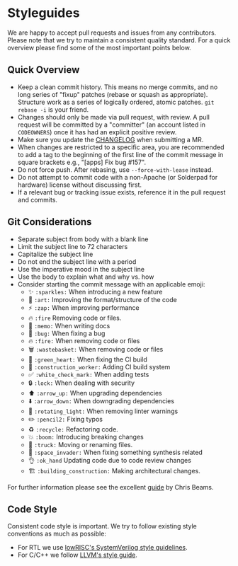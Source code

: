 # Styleguides

We are happy to accept pull requests and issues from any contributors. Please
note that we try to maintain a consistent quality standard. For a quick overview
please find some of the most important points below.

## Quick Overview

* Keep a clean commit history. This means no merge commits, and no long series
  of "fixup" patches (rebase or squash as appropriate). Structure work as a
  series of logically ordered, atomic patches. `git rebase -i` is your friend.
* Changes should only be made via pull request, with review. A pull request will
  be committed by a "committer" (an account listed in `CODEOWNERS`) once it has
  had an explicit positive review.
* Make sure you update the [CHANGELOG](CHANGELOG.md) when submitting a MR.
* When changes are restricted to a specific area, you are recommended to add a
  tag to the beginning of the first line of the commit message in square
  brackets e.g., "[apps] Fix bug #157".
* Do not force push. After rebasing, use `--force-with-lease` instead.
* Do not attempt to commit code with a non-Apache (or Solderpad for hardware)
  license without discussing first.
* If a relevant bug or tracking issue exists, reference it in the pull request
  and commits.

## Git Considerations

* Separate subject from body with a blank line
* Limit the subject line to 72 characters
* Capitalize the subject line
* Do not end the subject line with a period
* Use the imperative mood in the subject line
* Use the body to explain what and why vs. how
* Consider starting the commit message with an applicable emoji:
    * :sparkles: `:sparkles:` When introducing a new feature
    * :art: `:art:` Improving the format/structure of the code
    * :zap: `:zap:` When improving performance
    * :fire: `:fire` Removing code or files.
    * :memo: `:memo:` When writing docs
    * :bug: `:bug:` When fixing a bug
    * :fire: `:fire:` When removing code or files
    * :wastebasket: `:wastebasket:` When removing code or files
    * :green_heart: `:green_heart:` When fixing the CI build
    * :construction_worker: `:construction_worker:` Adding CI build system
    * :white_check_mark: `:white_check_mark:` When adding tests
    * :lock: `:lock:` When dealing with security
    * :arrow_up: `:arrow_up:` When upgrading dependencies
    * :arrow_down: `:arrow_down:` When downgrading dependencies
    * :rotating_light: `:rotating_light:` When removing linter warnings
    * :pencil2: `:pencil2:` Fixing typos
    * :recycle: `:recycle:` Refactoring code.
    * :boom: `:boom:` Introducing breaking changes
    * :truck: `:truck:` Moving or renaming files.
    * :space_invader: `:space_invader:` When fixing something synthesis related
    * :ok_hand: `:ok_hand` Updating code due to code review changes
    * :building_construction: `:building_construction:` Making architectural changes.

For further information please see the excellent
[guide](https://chris.beams.io/posts/git-commit/) by Chris Beams.

## Code Style

Consistent code style is important. We try to follow existing style conventions
as much as possible:

* For RTL we use [lowRISC's SystemVerilog style
  guidelines](https://github.com/lowRISC/style-guides/blob/master/VerilogCodingStyle.md).
* For C/C++ we follow [LLVM's style guide](https://llvm.org/docs/CodingStandards.html).
